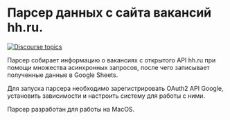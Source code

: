 # Парсер данных с сайта вакансий hh.ru.
[![Discourse topics](https://img.shields.io/badge/License-GPLv3-orange)](https://www.gnu.org/licenses/gpl-3.0) 

Парсер собирает информацию о вакансиях с открытого API hh.ru при помощи множества асинхронных запросов, после чего записывает полученные данные в Google Sheets.

Для запуска парсера необходимо зарегистрировать OAuth2 API Google, установить зависимости и настроить систему для работы с ними.

Парсер разработан для работы на MacOS.
